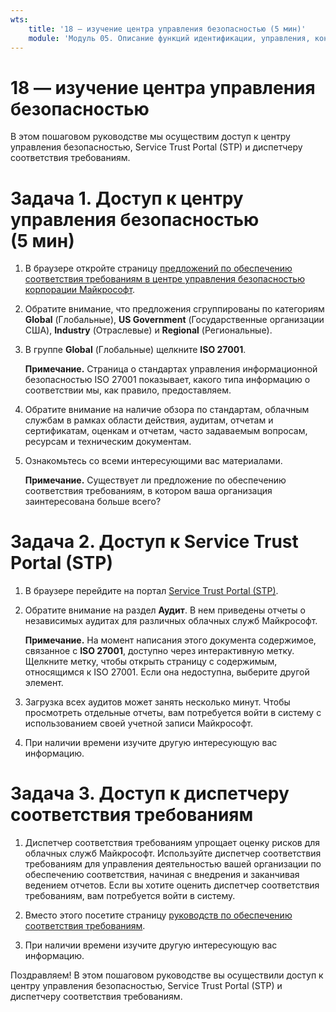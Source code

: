 ```yaml
---
wts:
    title: '18 — изучение центра управления безопасностью (5 мин)'
    module: 'Модуль 05. Описание функций идентификации, управления, конфиденциальности и соответствия требованиям'
---
```

# 18 — изучение центра управления безопасностью

В этом пошаговом руководстве мы осуществим доступ к центру управления безопасностью, Service Trust Portal (STP) и диспетчеру соответствия требованиям.

# Задача 1. Доступ к центру управления безопасностью (5 мин)

1. В браузере откройте страницу [предложений по обеспечению соответствия требованиям в центре управления безопасностью корпорации Майкрософт](https://docs.microsoft.com/ru-ru/microsoft-365/compliance/offering-home).

2. Обратите внимание, что предложения сгруппированы по категориям **Global** (Глобальные), **US Government** (Государственные организации США), **Industry** (Отраслевые) и **Regional** (Региональные).

3. В группе **Global** (Глобальные) щелкните **ISO 27001**. 

    **Примечание.** Страница о стандартах управления информационной безопасностью ISO 27001 показывает, какого типа информацию о соответствии мы, как правило, предоставляем.

4. Обратите внимание на наличие обзора по стандартам, облачным службам в рамках области действия, аудитам, отчетам и сертификатам, оценкам и отчетам, часто задаваемым вопросам, ресурсам и техническим документам. 

5. Ознакомьтесь со всеми интересующими вас материалами. 

    **Примечание.** Существует ли предложение по обеспечению соответствия требованиям, в котором ваша организация заинтересована больше всего?

# Задача 2. Доступ к Service Trust Portal (STP)

1. В браузере перейдите на портал [Service Trust Portal (STP)](https://servicetrust.microsoft.com).

2. Обратите внимание на раздел **Аудит**. В нем приведены отчеты о независимых аудитах для различных облачных служб Майкрософт.

    **Примечание.** На момент написания этого документа содержимое, связанное с **ISO 27001**, доступно через интерактивную метку. Щелкните метку, чтобы открыть страницу с содержимым, относящимся к ISO 27001. Если она недоступна, выберите другой элемент. 

3. Загрузка всех аудитов может занять несколько минут. Чтобы просмотреть отдельные отчеты, вам потребуется войти в систему с использованием своей учетной записи Майкрософт.

4. При наличии времени изучите другую интересующую вас информацию. 

# Задача 3. Доступ к диспетчеру соответствия требованиям

1. Диспетчер соответствия требованиям упрощает оценку рисков для облачных служб Майкрософт. Используйте диспетчер соответствия требованиям для управления деятельностью вашей организации по обеспечению соответствия, начиная с внедрения и заканчивая ведением отчетов. Если вы хотите оценить диспетчер соответствия требованиям, вам потребуется войти в систему.

2. Вместо этого посетите страницу [руководств по обеспечению соответствия требованиям](https://servicetrust.microsoft.com/Documents/TrustDocuments). 

3. При наличии времени изучите другую интересующую вас информацию. 

Поздравляем! В этом пошаговом руководстве вы осуществили доступ к центру управления безопасностью, Service Trust Portal (STP) и диспетчеру соответствия требованиям.